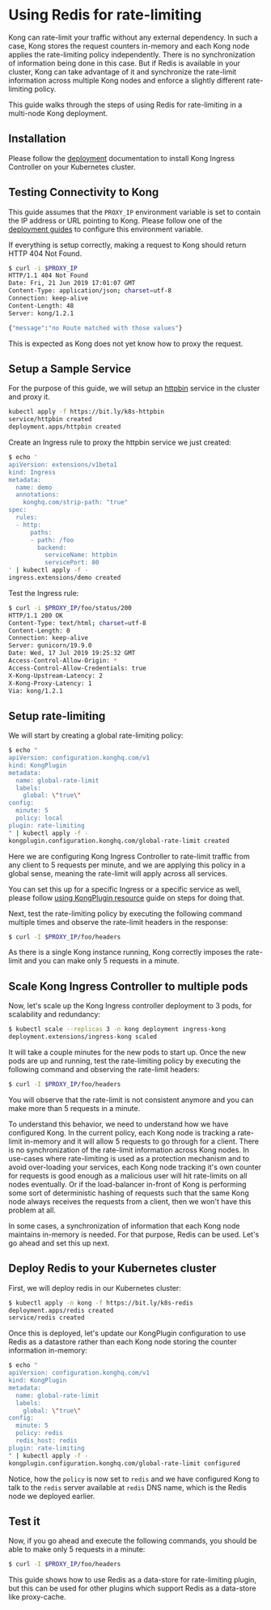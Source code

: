 # Using Redis for rate-limiting

Kong can rate-limit your traffic without any external dependency.
In such a case, Kong stores the request counters in-memory
and each Kong node applies the rate-limiting policy independently.
There is no synchronization of information being done in this case.
But if Redis is available in your cluster, Kong
can take advantage of it and synchronize the rate-limit information
across multiple Kong nodes and enforce a slightly different rate-limiting
policy.

This guide walks through the steps of using Redis for rate-limiting in
a multi-node Kong deployment.

## Installation

Please follow the [deployment](../deployment) documentation to install
Kong Ingress Controller on your Kubernetes cluster.

## Testing Connectivity to Kong

This guide assumes that the `PROXY_IP` environment variable is
set to contain the IP address or URL pointing to Kong.
Please follow one of the
[deployment guides](../deployment) to configure this environment variable.

If everything is setup correctly, making a request to Kong should return
HTTP 404 Not Found.

```bash
$ curl -i $PROXY_IP
HTTP/1.1 404 Not Found
Date: Fri, 21 Jun 2019 17:01:07 GMT
Content-Type: application/json; charset=utf-8
Connection: keep-alive
Content-Length: 48
Server: kong/1.2.1

{"message":"no Route matched with those values"}
```

This is expected as Kong does not yet know how to proxy the request.

## Setup a Sample Service

For the purpose of this guide, we will setup an [httpbin](https://httpbin.org)
service in the cluster and proxy it.

```bash
kubectl apply -f https://bit.ly/k8s-httpbin
service/httpbin created
deployment.apps/httpbin created
```

Create an Ingress rule to proxy the httpbin service we just created:

```bash
$ echo '
apiVersion: extensions/v1beta1
kind: Ingress
metadata:
  name: demo
  annotations:
    konghq.com/strip-path: "true"
spec:
  rules:
  - http:
      paths:
      - path: /foo
        backend:
          serviceName: httpbin
          servicePort: 80
' | kubectl apply -f -
ingress.extensions/demo created
```

Test the Ingress rule:

```bash
$ curl -i $PROXY_IP/foo/status/200
HTTP/1.1 200 OK
Content-Type: text/html; charset=utf-8
Content-Length: 0
Connection: keep-alive
Server: gunicorn/19.9.0
Date: Wed, 17 Jul 2019 19:25:32 GMT
Access-Control-Allow-Origin: *
Access-Control-Allow-Credentials: true
X-Kong-Upstream-Latency: 2
X-Kong-Proxy-Latency: 1
Via: kong/1.2.1
```

## Setup rate-limiting

We will start by creating a global rate-limiting policy:

```bash
$ echo "
apiVersion: configuration.konghq.com/v1
kind: KongPlugin
metadata:
  name: global-rate-limit
  labels:
    global: \"true\"
config:
  minute: 5
  policy: local
plugin: rate-limiting
" | kubectl apply -f -
kongplugin.configuration.konghq.com/global-rate-limit created
```

Here we are configuring Kong Ingress Controller to rate-limit traffic from
any client to 5 requests per minute, and we are applying this policy in a
global sense, meaning the rate-limit will apply across all services.

You can set this up for a specific Ingress or a specific service as well,
please follow [using KongPlugin resource](using-kongplugin-resource.md)
guide on steps for doing that.

Next, test the rate-limiting policy by executing the following command
multiple times and observe the rate-limit headers in the response:

```bash
$ curl -I $PROXY_IP/foo/headers
```

As there is a single Kong instance running, Kong correctly imposes
the rate-limit and you can make only 5 requests in a minute.

## Scale Kong Ingress Controller to multiple pods

Now, let's scale up the Kong Ingress controller deployment to 3 pods, for
scalability and redundancy:

```bash
$ kubectl scale --replicas 3 -n kong deployment ingress-kong
deployment.extensions/ingress-kong scaled
```

It will take a couple minutes for the new pods to start up.
Once the new pods are up and running, test the rate-limiting policy by 
executing the following command and observing the rate-limit headers:

```bash
$ curl -I $PROXY_IP/foo/headers
```

You will observe that the rate-limit is not consistent anymore
and you can make more than 5 requests in a minute.

To understand this behavior, we need to understand how we have configured Kong.
In the current policy, each Kong node is tracking a rate-limit in-memory
and it will allow 5 requests to go through for a client.
There is no synchronization of the rate-limit information across Kong nodes.
In use-cases where rate-limiting is used as a protection mechanism and to
avoid over-loading your services, each Kong node tracking it's own counter
for requests is good enough as a malicious user will hit rate-limits on all
nodes eventually.
Or if the load-balancer in-front of Kong is performing some
sort of deterministic hashing of requests such that the same Kong node always
receives the requests from a client, then we won't have this problem at all.

In some cases, a synchronization of information that each Kong node maintains
in-memory is needed. For that purpose, Redis can be used.
Let's go ahead and set this up next.

## Deploy Redis to your Kubernetes cluster

First, we will deploy redis in our Kubernetes cluster:

```bash
$ kubectl apply -n kong -f https://bit.ly/k8s-redis
deployment.apps/redis created
service/redis created
```

Once this is deployed, let's update our KongPlugin configuration to use
Redis as a datastore rather than each Kong node storing the counter information
in-memory:

```bash
$ echo "
apiVersion: configuration.konghq.com/v1
kind: KongPlugin
metadata:
  name: global-rate-limit
  labels:
    global: \"true\"
config:
  minute: 5
  policy: redis
  redis_host: redis
plugin: rate-limiting
" | kubectl apply -f -
kongplugin.configuration.konghq.com/global-rate-limit configured
```

Notice, how the `policy` is now set to `redis` and we have configured Kong
to talk to the `redis`  server available at `redis` DNS name, which is the
Redis node we deployed earlier.

## Test it

Now, if you go ahead and execute the following commands, you should be able
to make only 5 requests in a minute:

```bash
$ curl -I $PROXY_IP/foo/headers
```

This guide shows how to use Redis as a data-store for rate-limiting plugin,
but this can be used for other plugins which support Redis as a data-store
like proxy-cache.
